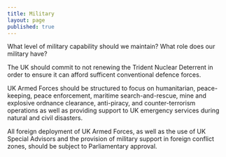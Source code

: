 ```yaml
---
title: Military
layout: page
published: true
---
```


What level of military capability should we maintain? What role does our military have?

The UK should commit to not renewing the Trident Nuclear Deterrent in order to ensure it can afford sufficent conventional defence forces.  

UK Armed Forces should be structured to focus on humanitarian, peace-keeping, peace enforcement, maritime search-and-rescue, mine and explosive ordnance clearance, anti-piracy, and counter-terrorism operations as well as providing support to UK emergency services during natural and civil disasters.

All foreign deployment of UK Armed Forces, as well as the use of UK Special Advisors and the provision of military support in foreign conflict zones, should be subject to Parliamentary approval.



